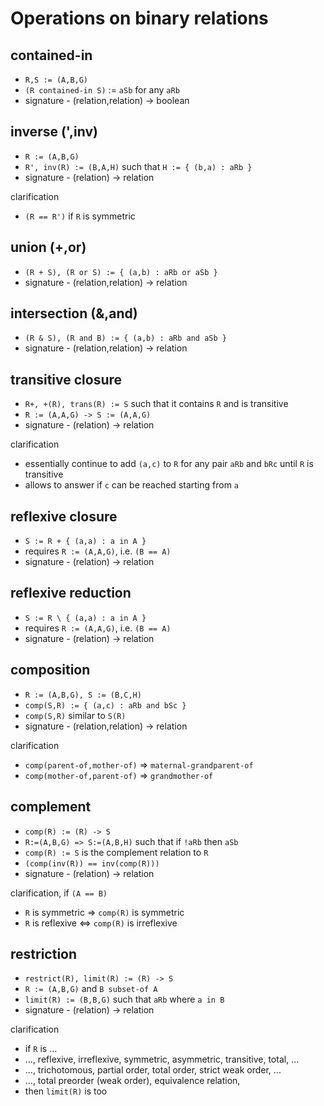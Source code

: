 
<!-- ======================================================================= -->
# Operations on binary relations

<!-- ======================================================================= -->
## contained-in

* `R,S := (A,B,G)`
* `(R contained-in S)` := `aSb` for any `aRb`
* signature - (relation,relation) -> boolean

<!-- ======================================================================= -->
## inverse (',inv)

* `R := (A,B,G)`
* `R', inv(R) := (B,A,H)` such that `H := { (b,a) : aRb }`
* signature - (relation) -> relation

clarification

* `(R == R')` if `R` is symmetric

<!-- ======================================================================= -->
## union (+,or)

* `(R + S), (R or S) := { (a,b) : aRb or aSb }`
* signature - (relation,relation) -> relation

<!-- ======================================================================= -->
## intersection (&,and)

* `(R & S), (R and B) := { (a,b) : aRb and aSb }`
* signature - (relation,relation) -> relation

<!-- ======================================================================= -->
## transitive closure

* `R+, +(R), trans(R) := S` such that it contains `R` and is transitive
* `R := (A,A,G) -> S := (A,A,G)`
* signature - (relation) -> relation

clarification

* essentially continue to add `(a,c)` to `R`
  for any pair `aRb` and `bRc` until `R` is transitive
* allows to answer if `c` can be reached starting from `a`

<!-- ======================================================================= -->
## reflexive closure

* `S := R + { (a,a) : a in A }`
* requires `R := (A,A,G)`, i.e. `(B == A)`
* signature - (relation) -> relation

<!-- ======================================================================= -->
## reflexive reduction

* `S := R \ { (a,a) : a in A }`
* requires `R := (A,A,G)`, i.e. `(B == A)`
* signature - (relation) -> relation

<!-- ======================================================================= -->
## composition

* `R := (A,B,G), S := (B,C,H)`
* `comp(S,R) := { (a,c) : aRb and bSc }`
* `comp(S,R)` similar to `S(R)`
* signature - (relation,relation) -> relation

clarification

* `comp(parent-of,mother-of)` => `maternal-grandparent-of`
* `comp(mother-of,parent-of)` => `grandmother-of`

<!-- ======================================================================= -->
## complement

* `comp(R) := (R) -> S`
* `R:=(A,B,G) => S:=(A,B,H)` such that if `!aRb` then `aSb`
* `comp(R) := S` is the complement relation to `R`
* `(comp(inv(R)) == inv(comp(R)))`
* signature - (relation) -> relation

clarification, if `(A == B)`

* `R` is symmetric => `comp(R)` is symmetric
* `R` is reflexive <=> `comp(R)` is irreflexive

<!-- ======================================================================= -->
## restriction

* `restrict(R), limit(R) := (R) -> S`
* `R := (A,B,G)` and `B subset-of A`
* `limit(R) := (B,B,G)` such that `aRb` where `a in B`
* signature - (relation) -> relation

clarification

* if `R` is ...
* ..., reflexive, irreflexive, symmetric, asymmetric, transitive, total, ...
* ..., trichotomous, partial order, total order, strict weak order, ...
* ..., total preorder (weak order), equivalence relation,
* then `limit(R)` is too
 
